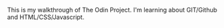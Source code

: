 This is my walkthrough of The Odin Project. I'm  learning about GIT/Github and HTML/CSS/Javascript.

